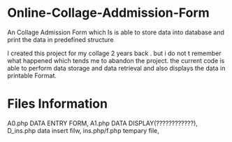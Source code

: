 # Online-Collage-Addmission-Form
An Collage Admission Form which Is is able to store data into database and print the data in predefined structure

I created this project for my collage 2 years back . but i do not t remember what happened which tends me to  abandon the project.
the current code is able to perform data storage and data retrieval and also displays the data in printable Format.

# Files Information
A0.php       DATA ENTRY FORM,
A1.php       DATA DISPLAY(????????????),
D_ins.php    data insert filw,
ins.php/f.php	     tempary file,
